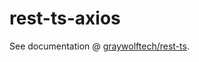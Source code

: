 # rest-ts-axios
See documentation @ [graywolftech/rest-ts](https://github.com/graywolftech/rest-ts).
